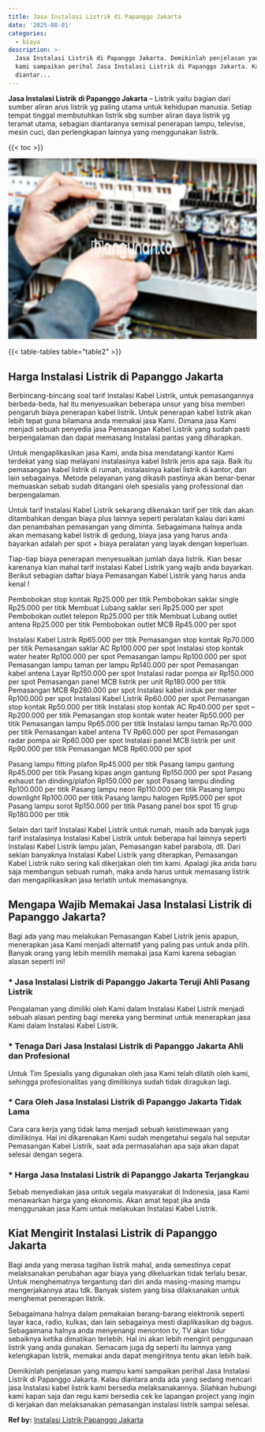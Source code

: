 ```yaml
---
title: Jasa Instalasi Listrik di Papanggo Jakarta
date: '2025-08-01'
categories:
  - biaya
description: >-
  Jasa Instalasi Listrik di Papanggo Jakarta. Demikinlah penjelasan yang mampu
  kami sampaikan perihal Jasa Instalasi Listrik di Papanggo Jakarta. Kalau
  diantar...
---
```


**Jasa Instalasi Listrik di Papanggo Jakarta** – Listrik yaitu bagian dari sumber aliran arus listrik yg paling utama untuk kehidupan manusia. Setiap tempat tinggal membutuhkan listrik sbg sumber aliran daya listrik yg teramat utama, sebagian diantaranya semisal penerapan lampu, televise, mesin cuci, dan perlengkapan lainnya yang menggunakan listrik.

{{< toc >}}

![Jasa Instalasi Listrik di Papanggo Jakarta](/images/instalasi-listrik-murah35.png)

{{< table-tables table="table2" >}}

## Harga Instalasi Listrik di Papanggo Jakarta

Berbincang-bincang soal tarif Instalasi Kabel Listrik, untuk pemasangannya berbeda-beda, hal itu menyesuaikan beberapa unsur yang bisa memberi pengaruh biaya penerapan kabel listrik. Untuk penerapan kabel listrik akan lebih tepat guna bilamana anda memakai jasa Kami. Dimana jasa Kami menjadi sebuah penyedia jasa Pemasangan Kabel Listrik yang sudah pasti berpengalaman dan dapat memasang Instalasi pantas yang diharapkan.

Untuk mengaplikasikan jasa Kami, anda bisa mendatangi kantor Kami terdekat yang siap melayani instalasinya kabel listrik jenis apa saja. Baik itu pemasangan kabel listrik di rumah, instalasinya kabel listrik di kantor, dan lain sebagainya. Metode pelayanan yang dikasih pastinya akan benar-benar memuaskan sebab sudah ditangani oleh spesialis yang professional dan berpengalaman.

Untuk tarif Instalasi Kabel Listrik sekarang dikenakan tarif per titik dan akan ditambahkan dengan biaya plus lainnya seperti peralatan kalau dari kami dan penambahan pemasangan yang diminta. Sebagaimana halnya anda akan memasang kabel listrik di gedung, biaya jasa yang harus anda bayarkan adalah per spot + biaya peralatan yang layak dengan keperluan.

Tiap-tiap biaya penerapan menyesuaikan jumlah daya listrik. Kian besar karenanya kian mahal tarif instalasi Kabel Listrik yang wajib anda bayarkan. Berikut sebagian daftar biaya Pemasangan Kabel Listrik yang harus anda kenal !

Pembobokan stop kontak Rp25.000 per titik Pembobokan saklar single Rp25.000 per titik Membuat Lubang saklar seri Rp25.000 per spot Pembobokan outlet telepon Rp25.000 per titik Membuat Lubang outlet antena Rp25.000 per titik Pembobokan outlet MCB Rp45.000 per spot

Instalasi Kabel Listrik Rp65.000 per titik Pemasangan stop kontak Rp70.000 per titik Pemasangan saklar AC Rp100.000 per spot Instalasi stop kontak water heater Rp100.000 per spot Pemasangan lampu Rp100.000 per spot Pemasangan lampu taman per lampu Rp140.000 per spot Pemasangan kabel antena Layar Rp150.000 per spot Instalasi radar pompa air Rp150.000 per spot Pemasangan panel MCB listrik per unit Rp180.000 per titik Pemasangan MCB Rp280.000 per spot Instalasi kabel induk per meter Rp100.000 per spot Instalasi Kabel Listrik Rp60.000 per spot Pemasangan stop kontak Rp50.000 per titik Instalasi stop kontak AC Rp40.000 per spot – Rp200.000 per titik Pemasangan stop kontak water heater Rp50.000 per titik Pemasangan lampu Rp65.000 per titik Instalasi lampu taman Rp70.000 per titik Pemasangan kabel antena TV Rp60.000 per spot Pemasangan radar pompa air Rp60.000 per spot Instalasi panel MCB listrik per unit Rp90.000 per titik Pemasangan MCB Rp60.000 per spot

Pasang lampu fitting plafon Rp45.000 per titik Pasang lampu gantung Rp45.000 per titik Pasang kipas angin gantung Rp150.000 per spot Pasang exhaust fan dinding/plafon Rp150.000 per spot Pasang lampu dinding Rp100.000 per titik Pasang lampu neon Rp110.000 per titik Pasang lampu downlight Rp100.000 per titik Pasang lampu halogen Rp95.000 per spot Pasang lampu sorot Rp150.000 per titik Pasang panel box spot 15 grup Rp180.000 per titik

Selain dari tarif Instalasi Kabel Listrik untuk rumah, masih ada banyak juga tarif instalasinya Instalasi Kabel Listrik untuk beberapa hal lainnya seperti Instalasi Kabel Listrik lampu jalan, Pemasangan kabel parabola, dll. Dari sekian banyaknya Instalasi Kabel Listrik yang diterapkan, Pemasangan Kabel Listrik ruko sering kali dikerjakan oleh tim kami. Apalagi jika anda baru saja membangun sebuah rumah, maka anda harus untuk memasang listrik dan mengaplikasikan jasa terlatih untuk memasangnya.

## Mengapa Wajib Memakai Jasa Instalasi Listrik di Papanggo Jakarta?

Bagi ada yang mau melakukan Pemasangan Kabel Listrik jenis apapun, menerapkan jasa Kami menjadi alternatif yang paling pas untuk anda pilih. Banyak orang yang lebih memilih memakai jasa Kami karena sebagian alasan seperti ini!

### \* Jasa Instalasi Listrik di Papanggo Jakarta Teruji Ahli Pasang Listrik

Pengalaman yang dimiliki oleh Kami dalam Instalasi Kabel Listrik menjadi sebuah alasan penting bagi mereka yang berminat untuk menerapkan jasa Kami dalam Instalasi Kabel Listrik.

### \* Tenaga Dari Jasa Instalasi Listrik di Papanggo Jakarta Ahli dan Profesional

Untuk Tim Spesialis yang digunakan oleh jasa Kami telah dilatih oleh kami, sehingga profesionalitas yang dimilikinya sudah tidak diragukan lagi.

### \* Cara Oleh Jasa Instalasi Listrik di Papanggo Jakarta Tidak Lama

Cara cara kerja yang tidak lama menjadi sebuah keistimewaan yang dimilikinya. Hal ini dikarenakan Kami sudah mengetahui segala hal seputar Pemasangan Kabel Listrik, saat ada permasalahan apa saja akan dapat selesai dengan segera.

### \* Harga Jasa Instalasi Listrik di Papanggo Jakarta Terjangkau

Sebab menyediakan jasa untuk segala masyarakat di Indonesia, jasa Kami menawarkan harga yang ekonomis. Akan amat tepat jika anda menggunakan jasa Kami untuk melakukan Instalasi Kabel Listrik.

## Kiat Mengirit Instalasi Listrik di Papanggo Jakarta


Bagi anda yang merasa tagihan listrik mahal, anda semestinya cepat melaksanakan perubahan agar biaya yang dikeluarkan tidak terlalu besar. Untuk menghematnya tergantung dari diri anda masing-masing mampu mengerjakannya atau tdk. Banyak sistem yang bisa dilaksanakan untuk menghemat penerapan listrik.

Sebagaimana halnya dalam pemakaian barang-barang elektronik seperti layar kaca, radio, kulkas, dan lain sebagainya mesti diaplikasikan dg bagus. Sebagaimana halnya anda menyenangi menonton tv, TV akan tidur sebaiknya ketika dimatikan terlebih. Hal ini akan lebih mengirit penggunaan listrik yang anda gunakan. Semacam juga dg seperti itu lainnya yang kelengkapan listrik, memakai anda dapat mengiritnya tentu akan lebih baik.

Demikinlah penjelasan yang mampu kami sampaikan perihal Jasa Instalasi Listrik di Papanggo Jakarta. Kalau diantara anda ada yang sedang mencari jasa Instalasi kabel listrik kami bersedia melaksanakannya. Silahkan hubungi kami kapan saja dan regu kami bersedia cek ke lapangan project yang ingin di kerjakan dan melaksanakan pemasangan instalasi listrik sampai selesai.

**Ref by:** [Instalasi Listrik Papanggo Jakarta](https://id.wikipedia.org/wiki/Instalasi)
